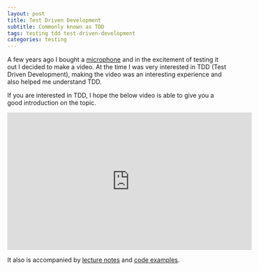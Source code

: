 ```yaml
---
layout: post
title: Test Driven Development
subtitle: Commonly known as TDD
tags: testing tdd test-driven-development
categories: testing
---
```


A few years ago I bought a [microphone](http://www.samsontech.com/samson/products/microphones/usb-microphones/meteormic) and in the excitement of testing it out I decided to make a video. At the time I was very interested in TDD (Test Driven Development), making the video was an interesting experience and also helped me understand TDD.

If you are interested in TDD, I hope the below video is able to give you a good introduction on the topic.


<iframe width="560" height="315" src="https://www.youtube.com/embed/Tul3DHCAJPY?rel=0" frameborder="0" allow="autoplay; encrypted-media" allowfullscreen></iframe>


It also is accompanied by [lecture notes](https://www.slideshare.net/secret/opmqUJVz59RIUJ) and [code examples](https://gist.github.com/bbody/2abb3264477f01215d78).